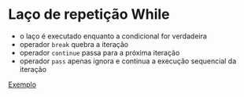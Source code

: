 # Laço de repetição While

+ o laço é executado enquanto a condicional for verdadeira
+ operador `break` quebra a iteração
+ operador `continue` passa para a próxima iteração
+ operador `pass` apenas ignora e continua a execução sequencial da iteração

[Exemplo](../codigos/lacos/while)
